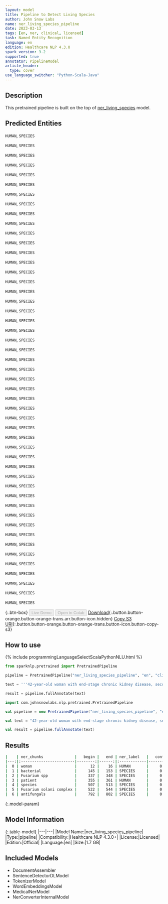```yaml
---
layout: model
title: Pipeline to Detect Living Species
author: John Snow Labs
name: ner_living_species_pipeline
date: 2023-03-13
tags: [en, ner, clinical, licensed]
task: Named Entity Recognition
language: en
edition: Healthcare NLP 4.3.0
spark_version: 3.2
supported: true
annotator: PipelineModel
article_header:
  type: cover
use_language_switcher: "Python-Scala-Java"
---
```


## Description

This pretrained pipeline is built on the top of [ner_living_species](https://nlp.johnsnowlabs.com/2022/06/22/ner_living_species_en_3_0.html) model.

## Predicted Entities

`HUMAN`, `SPECIES`

`HUMAN`, `SPECIES`

`HUMAN`, `SPECIES`

`HUMAN`, `SPECIES`

`HUMAN`, `SPECIES`

`HUMAN`, `SPECIES`

`HUMAN`, `SPECIES`

`HUMAN`, `SPECIES`

`HUMAN`, `SPECIES`

`HUMAN`, `SPECIES`

`HUMAN`, `SPECIES`

`HUMAN`, `SPECIES`

`HUMAN`, `SPECIES`

`HUMAN`, `SPECIES`

`HUMAN`, `SPECIES`

`HUMAN`, `SPECIES`

`HUMAN`, `SPECIES`

`HUMAN`, `SPECIES`

`HUMAN`, `SPECIES`

`HUMAN`, `SPECIES`

`HUMAN`, `SPECIES`

`HUMAN`, `SPECIES`

`HUMAN`, `SPECIES`

`HUMAN`, `SPECIES`

`HUMAN`, `SPECIES`

`HUMAN`, `SPECIES`

`HUMAN`, `SPECIES`

`HUMAN`, `SPECIES`

`HUMAN`, `SPECIES`

`HUMAN`, `SPECIES`

`HUMAN`, `SPECIES`

`HUMAN`, `SPECIES`

`HUMAN`, `SPECIES`

`HUMAN`, `SPECIES`

`HUMAN`, `SPECIES`

`HUMAN`, `SPECIES`

`HUMAN`, `SPECIES`

`HUMAN`, `SPECIES`

`HUMAN`, `SPECIES`

`HUMAN`, `SPECIES`

`HUMAN`, `SPECIES`

`HUMAN`, `SPECIES`

`HUMAN`, `SPECIES`

`HUMAN`, `SPECIES`

`HUMAN`, `SPECIES`

`HUMAN`, `SPECIES`

`HUMAN`, `SPECIES`

`HUMAN`, `SPECIES`

`HUMAN`, `SPECIES`


{:.btn-box}
<button class="button button-orange" disabled>Live Demo</button>
<button class="button button-orange" disabled>Open in Colab</button>
[Download](https://s3.amazonaws.com/auxdata.johnsnowlabs.com/clinical/models/ner_living_species_pipeline_en_4.3.0_3.2_1678707530799.zip){:.button.button-orange.button-orange-trans.arr.button-icon.hidden}
[Copy S3 URI](s3://auxdata.johnsnowlabs.com/clinical/models/ner_living_species_pipeline_en_4.3.0_3.2_1678707530799.zip){:.button.button-orange.button-orange-trans.button-icon.button-copy-s3}

## How to use



<div class="tabs-box" markdown="1">
{% include programmingLanguageSelectScalaPythonNLU.html %}

```python
from sparknlp.pretrained import PretrainedPipeline

pipeline = PretrainedPipeline("ner_living_species_pipeline", "en", "clinical/models")

text = '''42-year-old woman with end-stage chronic kidney disease, secondary to lupus nephropathy, and on peritoneal dialysis. History of four episodes of bacterial peritonitis and change of Tenckhoff catheter six months prior to admission due to catheter dysfunction. Three peritoneal fluid samples during her hospitalisation tested positive for Fusarium spp. The patient responded favourably and continued outpatient treatment with voriconazole (4mg/kg every 12 hours orally). All three isolates were identified as species of the Fusarium solani complex. In vitro susceptibility to itraconazole, voriconazole and posaconazole, according to Clinical and Laboratory Standards Institute - CLSI (M38-A) methodology, showed a minimum inhibitory concentration (MIC) in all three isolates and for all three antifungals of >16 μg/mL.'''

result = pipeline.fullAnnotate(text)
```
```scala
import com.johnsnowlabs.nlp.pretrained.PretrainedPipeline

val pipeline = new PretrainedPipeline("ner_living_species_pipeline", "en", "clinical/models")

val text = "42-year-old woman with end-stage chronic kidney disease, secondary to lupus nephropathy, and on peritoneal dialysis. History of four episodes of bacterial peritonitis and change of Tenckhoff catheter six months prior to admission due to catheter dysfunction. Three peritoneal fluid samples during her hospitalisation tested positive for Fusarium spp. The patient responded favourably and continued outpatient treatment with voriconazole (4mg/kg every 12 hours orally). All three isolates were identified as species of the Fusarium solani complex. In vitro susceptibility to itraconazole, voriconazole and posaconazole, according to Clinical and Laboratory Standards Institute - CLSI (M38-A) methodology, showed a minimum inhibitory concentration (MIC) in all three isolates and for all three antifungals of >16 μg/mL."

val result = pipeline.fullAnnotate(text)
```
</div>

## Results

```bash
|    | ner_chunks              |   begin |   end | ner_label   |   confidence |
|---:|:------------------------|--------:|------:|:------------|-------------:|
|  0 | woman                   |      12 |    16 | HUMAN       |     0.9993   |
|  1 | bacterial               |     145 |   153 | SPECIES     |     0.9815   |
|  2 | Fusarium spp            |     337 |   348 | SPECIES     |     0.9644   |
|  3 | patient                 |     355 |   361 | HUMAN       |     0.9984   |
|  4 | species                 |     507 |   513 | SPECIES     |     0.8838   |
|  5 | Fusarium solani complex |     522 |   544 | SPECIES     |     0.748667 |
|  6 | antifungals             |     792 |   802 | SPECIES     |     0.9847   |
```

{:.model-param}
## Model Information

{:.table-model}
|---|---|
|Model Name:|ner_living_species_pipeline|
|Type:|pipeline|
|Compatibility:|Healthcare NLP 4.3.0+|
|License:|Licensed|
|Edition:|Official|
|Language:|en|
|Size:|1.7 GB|

## Included Models

- DocumentAssembler
- SentenceDetectorDLModel
- TokenizerModel
- WordEmbeddingsModel
- MedicalNerModel
- NerConverterInternalModel